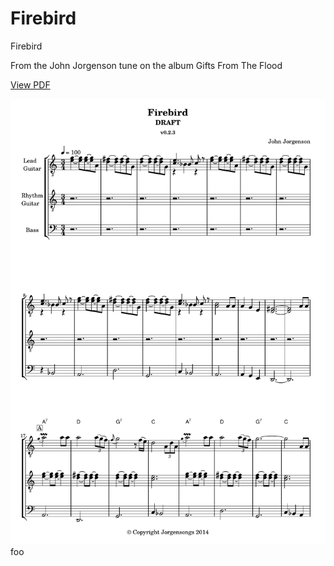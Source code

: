 # Firebird
Firebird

From the John Jorgenson tune on the album Gifts From The Flood

<p><a href="https://github.com/petefarmer/Firebird/blob/master/Main.pdf">View PDF</p></a>

<img src="./Main.pdf">foo</img>
